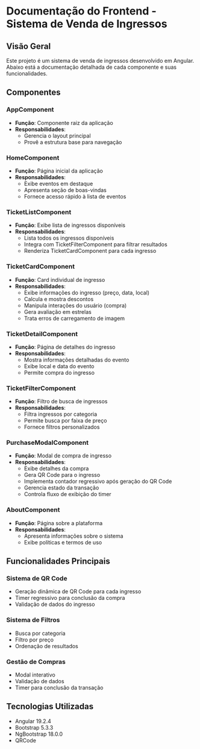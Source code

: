 
# Documentação do Frontend - Sistema de Venda de Ingressos

## Visão Geral
Este projeto é um sistema de venda de ingressos desenvolvido em Angular. Abaixo está a documentação detalhada de cada componente e suas funcionalidades.

## Componentes

### AppComponent
- **Função**: Componente raiz da aplicação
- **Responsabilidades**: 
  - Gerencia o layout principal
  - Provê a estrutura base para navegação

### HomeComponent
- **Função**: Página inicial da aplicação
- **Responsabilidades**:
  - Exibe eventos em destaque
  - Apresenta seção de boas-vindas
  - Fornece acesso rápido à lista de eventos

### TicketListComponent
- **Função**: Exibe lista de ingressos disponíveis
- **Responsabilidades**:
  - Lista todos os ingressos disponíveis
  - Integra com TicketFilterComponent para filtrar resultados
  - Renderiza TicketCardComponent para cada ingresso

### TicketCardComponent
- **Função**: Card individual de ingresso
- **Responsabilidades**:
  - Exibe informações do ingresso (preço, data, local)
  - Calcula e mostra descontos
  - Manipula interações do usuário (compra)
  - Gera avaliação em estrelas
  - Trata erros de carregamento de imagem

### TicketDetailComponent
- **Função**: Página de detalhes do ingresso
- **Responsabilidades**:
  - Mostra informações detalhadas do evento
  - Exibe local e data do evento
  - Permite compra do ingresso

### TicketFilterComponent
- **Função**: Filtro de busca de ingressos
- **Responsabilidades**:
  - Filtra ingressos por categoria
  - Permite busca por faixa de preço
  - Fornece filtros personalizados

### PurchaseModalComponent
- **Função**: Modal de compra de ingresso
- **Responsabilidades**:
  - Exibe detalhes da compra
  - Gera QR Code para o ingresso
  - Implementa contador regressivo após geração do QR Code
  - Gerencia estado da transação
  - Controla fluxo de exibição do timer

### AboutComponent
- **Função**: Página sobre a plataforma
- **Responsabilidades**:
  - Apresenta informações sobre o sistema
  - Exibe políticas e termos de uso

## Funcionalidades Principais

### Sistema de QR Code
- Geração dinâmica de QR Code para cada ingresso
- Timer regressivo para conclusão da compra
- Validação de dados do ingresso

### Sistema de Filtros
- Busca por categoria
- Filtro por preço
- Ordenação de resultados

### Gestão de Compras
- Modal interativo
- Validação de dados
- Timer para conclusão da transação

## Tecnologias Utilizadas
- Angular 19.2.4
- Bootstrap 5.3.3
- NgBootstrap 18.0.0
- QRCode

